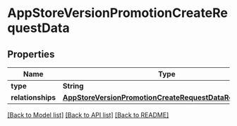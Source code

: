 # AppStoreVersionPromotionCreateRequestData

## Properties
Name | Type | Description | Notes
------------ | ------------- | ------------- | -------------
**type** | **String** |  | 
**relationships** | [**AppStoreVersionPromotionCreateRequestDataRelationships**](AppStoreVersionPromotionCreateRequestDataRelationships.md) |  | 

[[Back to Model list]](../README.md#documentation-for-models) [[Back to API list]](../README.md#documentation-for-api-endpoints) [[Back to README]](../README.md)



